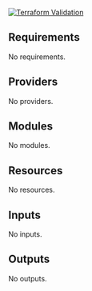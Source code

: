 
[![Terraform Validation](https://github.com/HappyPathway/terraform-aws-pipeline-codecommit/actions/workflows/terraform.yaml/badge.svg)](https://github.com/HappyPathway/terraform-aws-pipeline-codecommit/actions/workflows/terraform.yaml)

<!-- BEGIN_TF_DOCS -->
## Requirements

No requirements.

## Providers

No providers.

## Modules

No modules.

## Resources

No resources.

## Inputs

No inputs.

## Outputs

No outputs.
<!-- END_TF_DOCS -->